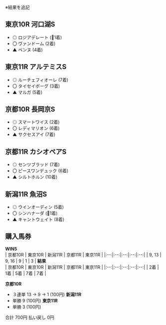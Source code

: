 ※結果を追記

## 東京10R 河口湖S  
- ◎ ロジアデレート  (👑1着)
- 〇 ヴァンドーム  (2着)
- ▲ ベンヌ (4着)

## 東京11R アルテミスS  
- ◎ ルーチェフィオーレ (7着)
- 〇 タイセイボーグ (3着)
- ▲ マルガ (5着)

## 京都10R 長岡京S  
- ◎ スマートワイス (2着)
- 〇 レディマリオン (6着)
- ▲ サクセスアイ (7着)

## 京都11R カシオペアS
- ◎ センツブラッド (7着)
- 〇 ピースワンデュック (6着)
- ▲ シルトホルン (10着)

## 新潟11R 魚沼S  
- ◎ ウインオーディン (5着)
- 〇 シンハナーダ (👑1着)
- ▲ キャントウェイト (8着)

## 購入馬券
**WIN5**  
| 京都10R | 東京10R | 新潟11R | 京都11R | 東京11R |
|:--:|:--:|:--:|:--:|:--:|
| 9, 13 | 9, 16 | 9 | 1 | 3 |
**結果**  
| 京都10R | 東京10R | 新潟11R | 京都11R | 東京11R |
|:--:|:--:|:--:|:--:|:--:|
| 2着 | 1着 | 5着 | 7着 | 7着 |

**京都10R**  
- ３連単 13 → 9 → 1 (100円)
**新潟11R**
- 単勝 9 (100円)
**東京11R**
- 単勝 3 (100円)

合計 700円
払い戻し 0円